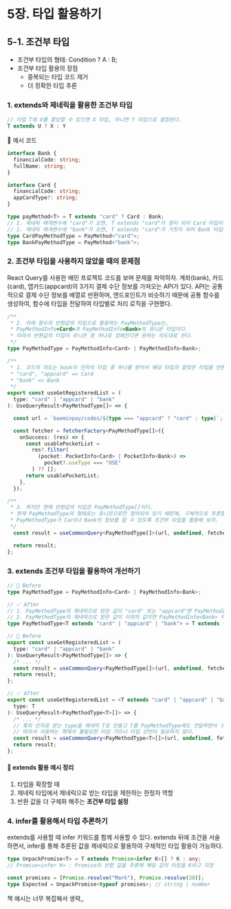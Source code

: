 # 5장. 타입 활용하기

## 5-1. 조건부 타입

- 조건부 타입의 형태: Condition ? A : B;
- 조건부 타입 활용의 장점
  - 중복되는 타입 코드 제거
  - 더 정확한 타입 추론

### 1. extends와 제네릭을 활용한 조건부 타입

```ts
// 타입 T에 U를 할당할 수 있으면 X 타입, 아니면 Y 타입으로 결정된다.
T extends U ? X : Y
```
📝 예시 코드
```ts
interface Bank {
  financialCode: string;
  fullName: string;
}

interface Card {
  financialCode: string;
  appCardType?: string;
}

type payMethod<T> = T extends "card" ? Card : Bank;
// 1. 제네릭 매개변수에 "card"가 오면, T extends "card"가 참이 되어 Card 타입이 된다.
// 1. 제네릭 매개변수에 "bank"가 오면, T extends "card"가 거짓이 되어 Bank 타입이 된다.
type CardPayMethodType = PayMethod<"card">;
type BankPayMethodType = PayMethod<"bank">;
```

### 2. 조건부 타입을 사용하지 않았을 때의 문제점

React Query를 사용한 배민 프로젝트 코드를 보며 문제를 파악하자. 
계좌(bank), 카드(card), 앱카드(appcard)의 3가지 결제 수단 정보를 가져오는 API가 있다.
API는 공통적으로 결제 수단 정보를 배열로 반환하며, 엔드포인트가 비슷하기 때문에 공통 함수를 생성하여, 함수에 타입을 전달하여 타입별로 처리 로직을 구현했다.
```ts
/**
 * 2. 아래 함수의 반환값의 타입으로 활용하는 PayMethodType는,
 * PayMethodInfo<Card>과 PayMethodInfo<Bank>의 유니온 타입이다.
 * 따라서 반환값의 타입이 유니온 중 하나로 정해진다면 원하는 의도대로 된다.
 */
type PayMethodType = PayMethodInfo<Card> | PayMethodInfo<Bank>;

/**
 * 1. 코드의 의도는 hook이 인자의 타입 중 하나를 받아서 해당 타입과 알맞은 타입을 반환하게 하는 것이다.
 * "card", "appcard" => Card
 * "bank" => Bank
 */ 
export const useGetRegisteredList = (
  type: "card" | "appcard" | "bank"
): UseQueryResult<PayMethodType[]> => {

  const url = `baeminpay/codes/${type === "appcard" ? "card" : type}`;

  const fetcher = fetcherFactory<PayMethodType[]>({
    onSuccess: (res) => {
      const usablePocketList =
        res?.filter(
          (pocket: PocketInfo<Card> | PocketInfo<Bank>) =>
            pocket?.useType === "USE"
        ) ?? [];
      return usablePocketList;
    },
  });

/**
 * 3. 하지만 현재 반환값의 타입은 PayMethodType[]이다.
 * 현재 PayMethodType의 형태로는 유니온으로만 정의되어 있기 때문에, 구체적으로 추론할 수가 없다.
 * PayMethodType가 Card나 Bank의 정보를 알 수 있도록 조건부 타입을 활용해 보자.
 */
  const result = useCommonQuery<PayMethodType[]>(url, undefined, fetcher);

  return result;
};
```

### 3. extends 조건부 타입을 활용하여 개선하기

```ts
// 🚨 Before
type PayMethodType = PayMethodInfo<Card> | PayMethodInfo<Bank>;

// ✅ After
// 1. PayMethodType의 제네릭으로 받은 값이 "card" 또는 "appcard"면 PayMethodInfo<Card> 타입을 반환
// 2. PayMethodType의 제네릭으로 받은 값이 이외의 값이면 PayMethodInfo<Bank> 타입을 반환
type PayMethodType<T extends "card" | "appcard" | "bank"> = T extends ("card" | "appcard") ? Card : Bank
```

```ts
// 🚨 Before
export const useGetRegisteredList = (
  type: "card" | "appcard" | "bank"
): UseQueryResult<PayMethodType[]> => {
  /* ... */
  const result = useCommonQuery<PayMethodType[]>(url, undefined, fetcher);
  return result;
};

// ✅ After
export const useGetRegisteredList = <T extends "card" | "appcard" | "bank">(
  type: T
): UseQueryResult<PayMethodType<T>[]> => {
  /* ... */
  // 훅의 인자로 받는 type을 제네릭 T로 만들고 T를 PayMethodType에도 전달하면서 구체적인 타입 추론이 가능해졌다!
  // 따라서 사용하는 쪽에서 불필요한 타입 가드나 타입 단언이 필요하지 않다.
  const result = useCommonQuery<PayMethodType<T>[]>(url, undefined, fetcher);
  return result;
};
```

#### 👣 extends 활용 예시 정리
1. 타입을 확장할 때
2. 제네릭 타입에서 제네릭으로 받는 타입을 제한하는 한정자 역할
3. 반환 값을 더 구체화 해주는 **조건부 타입 설정**

### 4. infer를 활용해서 타입 추론하기
extends를 사용할 때 infer 키워드를 함께 사용할 수 있다.
extends 뒤에 조건을 서술하면서, infer를 통해 추론된 값을 제네릭으로 활용하여 구체적인 타입 활용이 가능하다.

```ts
type UnpackPromise<T> = T extends Promise<infer K>[] ? K : any;
// Promise<infer K> : Promise의 반환 값을 추론해 해당 값의 타입을 K라고 지정

const promises = [Promise.resolve("Mark"), Promise.resolve(38)];
type Expected = UnpackPromise<typeof promises>; // string | number
```

책 예시는 너무 복잡해서 생략,,
